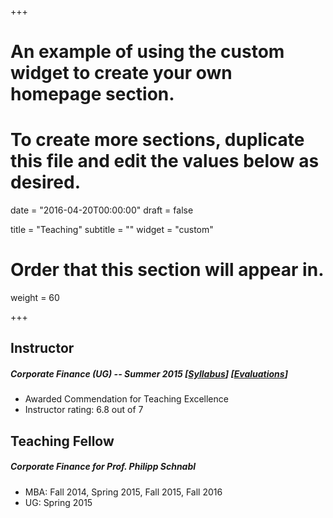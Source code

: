 +++
# An example of using the custom widget to create your own homepage section.
# To create more sections, duplicate this file and edit the values below as desired.

date = "2016-04-20T00:00:00"
draft = false

title = "Teaching"
subtitle = ""
widget = "custom"

# Order that this section will appear in.
weight = 60

+++

## Instructor

##### Corporate Finance (UG) -- Summer 2015 [[Syllabus](/pdf/Syllabus.pdf)] [[Evaluations](/pdf/CFE.pdf)]

- Awarded Commendation for Teaching Excellence
- Instructor rating: 6.8 out of 7

## Teaching Fellow

##### Corporate Finance for Prof. Philipp Schnabl 

- MBA: Fall 2014, Spring 2015, Fall 2015, Fall 2016
- UG: Spring 2015
